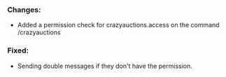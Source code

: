 ### Changes:
- Added a permission check for crazyauctions.access on the command /crazyauctions

### Fixed:
- Sending double messages if they don't have the permission.